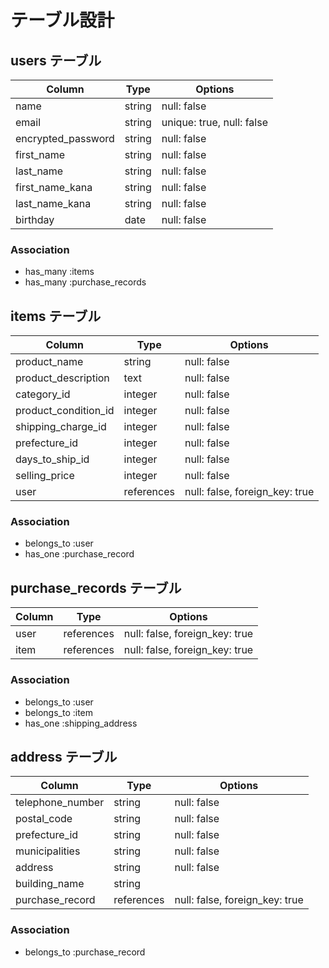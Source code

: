 # テーブル設計

## users テーブル

| Column             | Type   | Options                   |
| ------------------ | ------ | ------------              |
| name               | string | null: false               |
| email              | string | unique: true, null: false |
| encrypted_password | string | null: false               |
| first_name         | string | null: false               |
| last_name          | string | null: false               |
| first_name_kana    | string | null: false               |
| last_name_kana     | string | null: false               |
| birthday           | date   | null: false               |


### Association

- has_many :items
- has_many :purchase_records

## items テーブル

| Column                 | Type       | Options                        |
| ---------------------- | ---------- | ------------------------------ |
| product_name           | string     | null: false                    |
| product_description    | text       | null: false                    |
| category_id            | integer    | null: false                    |
| product_condition_id   | integer    | null: false                    |
| shipping_charge_id     | integer    | null: false                    |
| prefecture_id          | integer    | null: false                    |
| days_to_ship_id        | integer    | null: false                    |
| selling_price          | integer    | null: false                    |
| user                   | references | null: false, foreign_key: true |

### Association

- belongs_to :user
- has_one :purchase_record

## purchase_records テーブル

| Column | Type       | Options                        |
| ------ | ---------- | ------------------------------ |
| user   | references | null: false, foreign_key: true |
| item   | references | null: false, foreign_key: true |

### Association

- belongs_to :user
- belongs_to :item
- has_one :shipping_address


## address テーブル

| Column              | Type       | Options                        |
| ------------------- | ---------- | ------------------------------ |
| telephone_number    | string     | null: false                    |
| postal_code         | string     | null: false                    |
| prefecture_id       | string     | null: false                    |
| municipalities      | string     | null: false                    |
| address             | string     | null: false                    |
| building_name       | string     |                                |
| purchase_record     | references | null: false, foreign_key: true |


### Association

- belongs_to :purchase_record